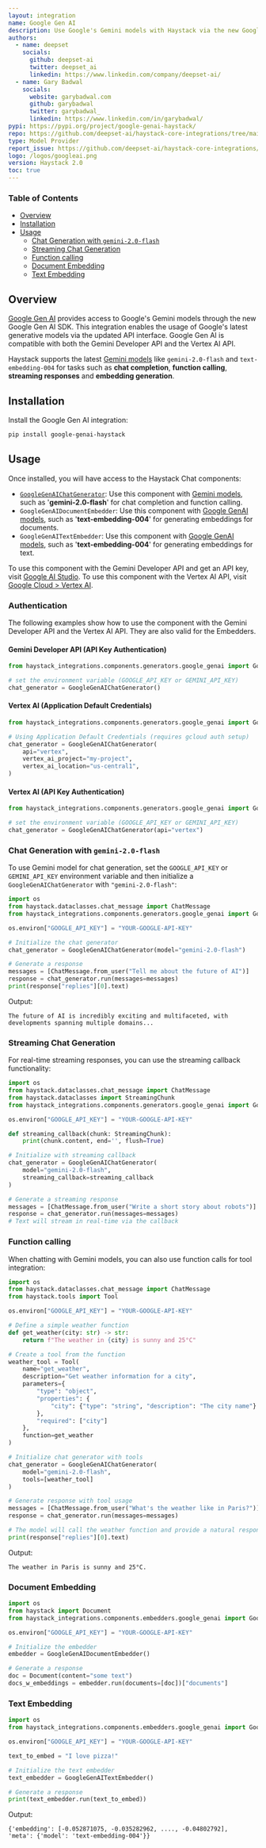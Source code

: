 ```yaml
---
layout: integration
name: Google Gen AI
description: Use Google's Gemini models with Haystack via the new Google Gen AI SDK
authors:
  - name: deepset
    socials:
      github: deepset-ai
      twitter: deepset_ai
      linkedin: https://www.linkedin.com/company/deepset-ai/
  - name: Gary Badwal
    socials:
      website: garybadwal.com
      github: garybadwal
      twitter: garybadwal_
      linkedin: https://www.linkedin.com/in/garybadwal/
pypi: https://pypi.org/project/google-genai-haystack/
repo: https://github.com/deepset-ai/haystack-core-integrations/tree/main/integrations/google_genai
type: Model Provider
report_issue: https://github.com/deepset-ai/haystack-core-integrations/issues
logo: /logos/googleai.png
version: Haystack 2.0
toc: true
---
```


### Table of Contents

- [Overview](#overview)
- [Installation](#installation)
- [Usage](#usage)
  - [Chat Generation with `gemini-2.0-flash`](#chat-generation-with-gemini-20-flash)
  - [Streaming Chat Generation](#streaming-chat-generation)
  - [Function calling](#function-calling)
  - [Document Embedding](#document-embedding)
  - [Text Embedding](#text-embedding)

## Overview

[Google Gen AI](https://ai.google.dev/) provides access to Google's Gemini models through the new Google Gen AI SDK. This integration enables the usage of Google's latest generative models via the updated API interface.
Google Gen AI is compatible with both the Gemini Developer API and the Vertex AI API.

Haystack supports the latest [Gemini models](https://ai.google.dev/models/gemini) like `gemini-2.0-flash` and `text-embedding-004` for tasks such as **chat completion**, **function calling**, **streaming responses** and **embedding generation**.

## Installation

Install the Google Gen AI integration:

```bash
pip install google-genai-haystack
```

## Usage

Once installed, you will have access to the Haystack Chat components:

- [`GoogleGenAIChatGenerator`](https://docs.haystack.deepset.ai/docs/googlegenaichatgenerator): Use this component with [Gemini models](https://ai.google.dev/gemini-api/docs/models/gemini#model-variations), such as '**gemini-2.0-flash**' for chat completion and function calling.
- `GoogleGenAIDocumentEmbedder`: Use this component with [Google GenAI models](https://ai.google.dev/gemini-api/docs/embeddings#embeddings-models), such as '**text-embedding-004**' for generating embeddings for documents.
- `GoogleGenAITextEmbedder`: Use this component with [Google GenAI models](https://ai.google.dev/gemini-api/docs/embeddings#embeddings-models), such as '**text-embedding-004**' for generating embeddings for text.

To use this component with the Gemini Developer API and get an API key, visit [Google AI Studio](https://aistudio.google.com/).
To use this component with the Vertex AI API, visit [Google Cloud > Vertex AI](https://cloud.google.com/vertex-ai).

### Authentication

The following examples show how to use the component with the Gemini Developer API and the Vertex AI API. They are also valid
for the Embedders.

#### Gemini Developer API (API Key Authentication)
```python
from haystack_integrations.components.generators.google_genai import GoogleGenAIChatGenerator

# set the environment variable (GOOGLE_API_KEY or GEMINI_API_KEY)
chat_generator = GoogleGenAIChatGenerator()
```

#### Vertex AI (Application Default Credentials)
```python
from haystack_integrations.components.generators.google_genai import GoogleGenAIChatGenerator

# Using Application Default Credentials (requires gcloud auth setup)
chat_generator = GoogleGenAIChatGenerator(
    api="vertex",
    vertex_ai_project="my-project",
    vertex_ai_location="us-central1",
)
```

#### Vertex AI (API Key Authentication)
```python
from haystack_integrations.components.generators.google_genai import GoogleGenAIChatGenerator

# set the environment variable (GOOGLE_API_KEY or GEMINI_API_KEY)
chat_generator = GoogleGenAIChatGenerator(api="vertex")
```

### Chat Generation with `gemini-2.0-flash`

To use Gemini model for chat generation, set the `GOOGLE_API_KEY` or `GEMINI_API_KEY` environment variable and then initialize a `GoogleGenAIChatGenerator` with `"gemini-2.0-flash"`:

```python
import os
from haystack.dataclasses.chat_message import ChatMessage
from haystack_integrations.components.generators.google_genai import GoogleGenAIChatGenerator

os.environ["GOOGLE_API_KEY"] = "YOUR-GOOGLE-API-KEY"

# Initialize the chat generator
chat_generator = GoogleGenAIChatGenerator(model="gemini-2.0-flash")

# Generate a response
messages = [ChatMessage.from_user("Tell me about the future of AI")]
response = chat_generator.run(messages=messages)
print(response["replies"][0].text)
```

Output:

```shell
The future of AI is incredibly exciting and multifaceted, with developments spanning multiple domains...
```

### Streaming Chat Generation

For real-time streaming responses, you can use the streaming callback functionality:

```python
import os
from haystack.dataclasses.chat_message import ChatMessage
from haystack.dataclasses import StreamingChunk
from haystack_integrations.components.generators.google_genai import GoogleGenAIChatGenerator

os.environ["GOOGLE_API_KEY"] = "YOUR-GOOGLE-API-KEY"

def streaming_callback(chunk: StreamingChunk):
    print(chunk.content, end='', flush=True)

# Initialize with streaming callback
chat_generator = GoogleGenAIChatGenerator(
    model="gemini-2.0-flash",
    streaming_callback=streaming_callback
)

# Generate a streaming response
messages = [ChatMessage.from_user("Write a short story about robots")]
response = chat_generator.run(messages=messages)
# Text will stream in real-time via the callback
```

### Function calling

When chatting with Gemini models, you can also use function calls for tool integration:

```python
import os
from haystack.dataclasses.chat_message import ChatMessage
from haystack.tools import Tool

os.environ["GOOGLE_API_KEY"] = "YOUR-GOOGLE-API-KEY"

# Define a simple weather function
def get_weather(city: str) -> str:
    return f"The weather in {city} is sunny and 25°C"

# Create a tool from the function
weather_tool = Tool(
    name="get_weather",
    description="Get weather information for a city",
    parameters={
        "type": "object",
        "properties": {
            "city": {"type": "string", "description": "The city name"}
        },
        "required": ["city"]
    },
    function=get_weather
)

# Initialize chat generator with tools
chat_generator = GoogleGenAIChatGenerator(
    model="gemini-2.0-flash",
    tools=[weather_tool]
)

# Generate response with tool usage
messages = [ChatMessage.from_user("What's the weather like in Paris?")]
response = chat_generator.run(messages=messages)

# The model will call the weather function and provide a natural response
print(response["replies"][0].text)
```

Output:

```shell
The weather in Paris is sunny and 25°C.
``` 

### Document Embedding

```python
import os
from haystack import Document
from haystack_integrations.components.embedders.google_genai import GoogleGenAIDocumentEmbedder

os.environ["GOOGLE_API_KEY"] = "YOUR-GOOGLE-API-KEY"

# Initialize the embedder
embedder = GoogleGenAIDocumentEmbedder()

# Generate a response
doc = Document(content="some text")
docs_w_embeddings = embedder.run(documents=[doc])["documents"]
```

### Text Embedding

```python
import os
from haystack_integrations.components.embedders.google_genai import GoogleGenAITextEmbedder

os.environ["GOOGLE_API_KEY"] = "YOUR-GOOGLE-API-KEY"

text_to_embed = "I love pizza!"

# Initialize the text embedder
text_embedder = GoogleGenAITextEmbedder()

# Generate a response
print(text_embedder.run(text_to_embed))
```

Output:

```shell
{'embedding': [-0.052871075, -0.035282962, ...., -0.04802792], 
'meta': {'model': 'text-embedding-004'}}
```

